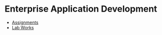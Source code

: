 # Enterprise Application Development

- [Assignments](https://github.com/college-related/Labs-7th-sems/tree/main/Enterprise%20Application%20Development%20(EAD)/assignments)
- [Lab Works](https://github.com/college-related/Labs-7th-sems/tree/main/Enterprise%20Application%20Development%20(EAD)/labs)